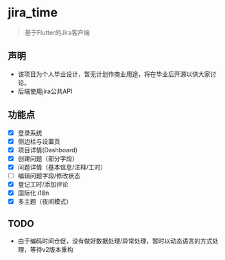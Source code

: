 # jira_time
> 基于Flutter的Jira客户端

## 声明
- 该项目为个人毕业设计，暂无计划作商业用途，将在毕业后开源以供大家讨论。
- 后端使用jira公共API

## 功能点
- [x] 登录系统
- [x] 侧边栏与设置页
- [x] 项目详情(Dashboard)
- [x] 创建问题（部分字段）
- [x] 问题详情（基本信息/注释/工时）
- [ ] 编辑问题字段/修改状态
- [x] 登记工时/添加评论
- [x] 国际化 i18n
- [x] 多主题（夜间模式）

## TODO
- 由于编码时间仓促，没有做好数据处理/异常处理，暂时以动态语言的方式处理，等待v2版本重构